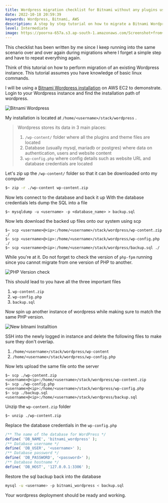 ```yaml
---
title: Wordpress migration checklist for Bitnami without any plugins using the terminal
date: 2022-10-18 20:59:39
keywords: Wordpress, Bitnami, AWS
description: A step by step tutorial on how to migrate a Bitnami Wordpress instance.
level: Intermediate
image: https://poorna-657a.s3.ap-south-1.amazonaws.com/Screenshot+from+2022-10-18+18-44-04.png
---
```


This checklist has been written by me since I keep running into the same scenario over and over again during migrations where I forget a simple step and have to repeat everything again.

Think of this tutorial on how to perform migration of an existing Wordpress instance. This tutorial assumes you have knowledge of basic linux commands.

I will be using a [Bitnami Wordpress installation](https://aws.amazon.com/marketplace/pp/prodview-bzstv3wbn5wkq?sr=0-1&ref_=beagle&applicationId=AWSMPContessa) on AWS EC2 to demonstrate.
Login to your Wordpress instance and find the installation path of wordpress.

![Bitnami Wordpress](https://poorna-657a.s3.ap-south-1.amazonaws.com/Screenshot+from+2022-10-18+18-01-15.png)

My installation is located at `/home/<username>/stack/wordpress` . 

> Wordpress stores its data in 3 main places:
> 	1. `/wp-content/` folder where all the plugins and theme files are located
> 	2. Database (usually mysql, mariadb or postgres) where data on authentication, users and website content
> 	3. `wp-config.php` where config details such as website URL and database credentials are located

Let's zip up the `/wp-content/` folder so that it can be downloaded onto my computer
```bash
$~ zip -r ./wp-content wp-content.zip
```
Now lets connect to the database and back it up
With the database credentials lets dump the SQL into a file
```shell
$~ mysqldump -u <username> -p <database_name> > backup.sql
```
Now lets download the backed up files onto our system using scp
```shell
$~ scp <username>@<ip>:/home/<username>/stack/wordpress/wp-content.zip ./
$~ scp <username>@<ip>:/home/<username>/stack/wordpress/wp-config.php ./
$~ scp <username>@<ip>:/home/<username>/stack/wordpress/backup.sql ./
```
While you're at it. Do not forget to check the version of `php-fpm` running since you cannot migrate from one version of PHP to another.

![PHP Version check](https://poorna-657a.s3.ap-south-1.amazonaws.com/Screenshot+from+2022-10-18+18-44-04.png)

This should lead to you have all the three important files
1. `wp-content.zip`
2. `wp-config.php`
3. `backup.sql`

Now spin up another instance of wordpress while making sure to match the same PHP version.

![New bitnami Installtion](https://poorna-657a.s3.ap-south-1.amazonaws.com/Screenshot+2022-10-18+at+19-02-49+AWS+Marketplace+WordPress+Certified+by+Bitnami+and+Automattic.png)

SSH into the newly logged in instance and delete the following files to make sure they don't overlap.
1. `/home/<username>/stack/wordpress/wp-content`
2. `/home/<username>/stack/wordpress/wp-config.php`

Now lets upload the same file onto the server
```shell
$~ scp ./wp-content.zip <username>@<ip>:/home/<username>/stack/wordpress/wp-content.zip
$~ scp ./wp-config.php <username>@<ip>:/home/<username>/stack/wordpress/wp-config.php
$~ scp ./backup.sql <username>@<ip>:/home/<username>/stack/wordpress/backup.sql
```

Unzip the `wp-content.zip` folder
```bash
$~ unzip ./wp-content.zip
```

Replace the database credentials in the `wp-config.php`
```php
/** The name of the database for WordPress */
define( 'DB_NAME', 'bitnami_wordpress' );
/** Database username */
define( 'DB_USER', '<username>' );
/** Database password */
define( 'DB_PASSWORD', '<password>' );
/** Database hostname */
define( 'DB_HOST', '127.0.0.1:3306' );
```

Restore the sql backup back into the database 
```bash
mysql -u <username> -p bitnami_wordpress < backup.sql
```

Your wordpress deployment should be ready and working. 